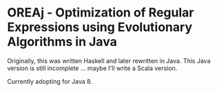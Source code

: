 OREAj - Optimization of Regular Expressions using Evolutionary Algorithms in Java
=================================================================================

Originally, this was written Haskell and later rewritten in Java. This Java version is still incomplete ... maybe I'll write a Scala version.

Currently adopting for Java 8.
